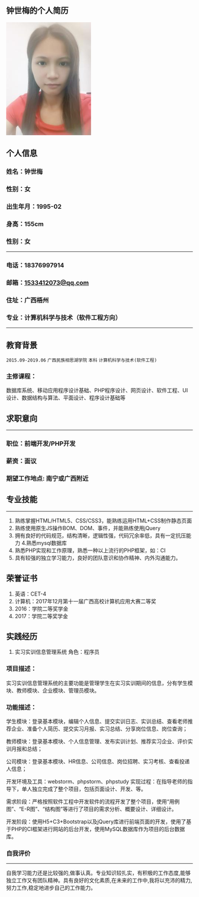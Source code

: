 
## 钟世梅的个人简历

![](./1.jpg)
## 个人信息

### 姓名：钟世梅
### 性别：女
### 出生年月：1995-02
### 身高：155cm
### 性别：女
---
### 电话：18376997914
### 邮箱：1533412073@qq.com
### 住址：广西梧州
### 专业：计算机科学与技术（软件工程方向）
---
## 教育背景 

`2015.09-2019.06`   `广西民族相思湖学院` `本科`     `计算机科学与技术(软件工程)`

### 主修课程：

数据库系统、移动应用程序设计基础、PHP程序设计、网页设计、软件工程、UI设计、数据结构与算法、平面设计、程序设计基础等

## 求职意向
---
### 职位：前端开发/PHP开发    
### 薪资：面议    
### 期望工作地点: 南宁或广西附近


## 专业技能
---
1. 熟练掌握HTML/HTML5、CSS/CSS3，能熟练运用HTML+CSS制作静态页面
2. 熟练使用原生JS操作BOM、DOM、事件，并能熟练使用jQuery
3. 拥有良好的代码规范，结构清晰，逻辑性强，代码冗余率低，具有一定抗压能力
4.熟悉mysql数据库
5. 熟悉PHP实现和工作原理，熟悉一种以上流行的PHP框架，如：CI
6. 具有较强的独立学习能力，良好的团队意识和协作精神、内外沟通能力。
## 荣誉证书
1. 英语：CET-4
2. 计算机：2017年12月第十一届广西高校计算机应用大赛二等奖
3. 2016：学院二等奖学金
4. 2017：学院二等奖学金

## 实践经历

1. 实习实训信息管理系统       角色：程序员
### 项目描述：
实习实训信息管理系统的主要功能是管理学生在实习实训期间的信息，分有学生模块、教师模块、企业模块、管理员模块。
### 功能描述：
学生模块：登录基本模块，编辑个人信息、提交实训日志、实训总结、查看老师推荐企业、准备个人简历、提交实习月报、实习总结、分享岗位信息、岗位查询；

教师模块：登录基本模块、个人信息管理、发布实训计划、推荐实习企业、评价实训月报和总结；

公司模块：登录基本模块、HR信息、公司信息、岗位招聘、实习考核、查看投递人信息；

开发环境及工具：webstorm、phpstorm、phpstudy
实现过程：在指导老师的指导下，单人独立完成了整个项目，包括页面设计、开发、等。

需求阶段：严格按照软件工程中开发软件的流程开发了整个项目，使用“用例图”、“E-R图”、“结构图”等进行了项目的需求分析、概要设计、详细设计。

开发阶段：使用H5+C3+Bootstrap以及jQuery库进行前端页面的开发，使用了基于PHP的CI框架进行网站的后台开发，使用MySQL数据库作为项目的后台数据库。


### 自我评价
---
自我学习能力还是比较强的,做事认真。专业知识较扎实，有积极的工作态度,能够独立工作又有团队精神。具有良好的文化素质,在未来的工作中,我将以充沛的精力,努力工作,稳定地进步自己的工作能力。
